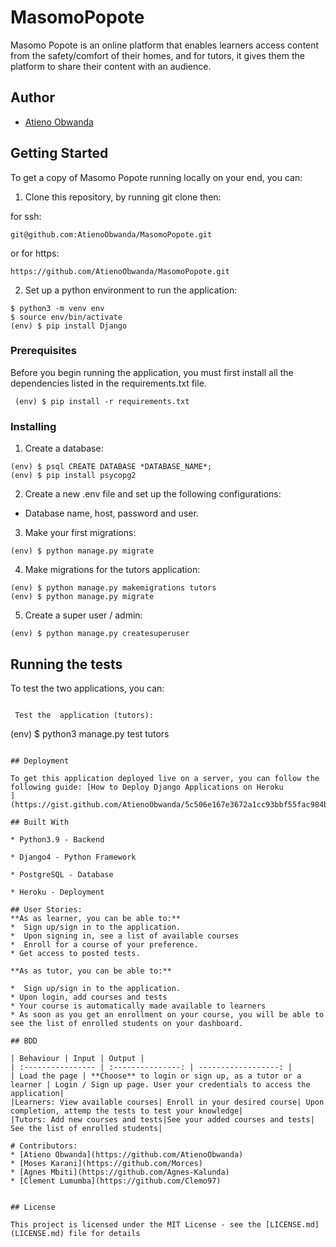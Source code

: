 # MasomoPopote

Masomo Popote is an online platform that enables learners access content from the safety/comfort of their homes, and for tutors, it gives them the platform to share their content with an audience.

## Author

* [Atieno Obwanda](https://github.com/AtienoObwanda)


## Getting Started

To get a copy of Masomo Popote running locally on your end, you can:

1. Clone this repository, by running git clone then:

for ssh:
```
git@github.com:AtienoObwanda/MasomoPopote.git
```

or for https: 
```
https://github.com/AtienoObwanda/MasomoPopote.git
```

2. Set up a python environment to run the application:
```
$ python3 -m venv env
$ source env/bin/activate
(env) $ pip install Django
```

### Prerequisites

Before you begin running the application, you must first install all the dependencies listed in the requirements.txt file.

```
 (env) $ pip install -r requirements.txt

```

### Installing

1. Create a database:
  ```
(env) $ psql CREATE DATABASE *DATABASE_NAME*;
(env) $ pip install psycopg2
```

2. Create a new .env file and set up the following configurations:

 * Database name, host, password and user.

3. Make your first migrations: 


```
(env) $ python manage.py migrate 
```


4. Make migrations for the tutors application: 

```
(env) $ python manage.py makemigrations tutors
(env) $ python manage.py migrate
```
5. Create a super user / admin:


```
(env) $ python manage.py createsuperuser
```

## Running the tests

To test the two applications, you can:

```

 Test the  application (tutors):

```
(env) $ python3 manage.py test tutors
```

## Deployment

To get this application deployed live on a server, you can follow the following guide: [How to Deploy Django Applications on Heroku
](https://gist.github.com/AtienoObwanda/5c506e167e3672a1cc93bbf55fac984b)

## Built With

* Python3.9 - Backend

* Django4 - Python Framework

* PostgreSQL - Database 

* Heroku - Deployment

## User Stories:
**As as learner, you can be able to:**
*  Sign up/sign in to the application.
*  Upon signing in, see a list of available courses
*  Enroll for a course of your preference.
* Get access to posted tests.

**As as tutor, you can be able to:**

*  Sign up/sign in to the application.
* Upon login, add courses and tests
* Your course is automatically made available to learners
* As soon as you get an enrollment on your course, you will be able to see the list of enrolled students on your dashboard.

## BDD

| Behaviour | Input | Output |
| :---------------- | :---------------: | ------------------: |
| Load the page | **Choose** to login or sign up, as a tutor or a learner | Login / Sign up page. User your credentials to access the application|
|Learners: View available courses| Enroll in your desired course| Upon completion, attemp the tests to test your knowledge|
|Tutors: Add new courses and tests|See your added courses and tests| See the list of enrolled students| 

# Contributors:
* [Atieno Obwanda](https://github.com/AtienoObwanda)
* [Moses Karani](https://github.com/Morces)
* [Agnes Mbiti](https://github.com/Agnes-Kalunda)
* [Clement Lumumba](https://github.com/Clemo97)


## License

This project is licensed under the MIT License - see the [LICENSE.md](LICENSE.md) file for details

